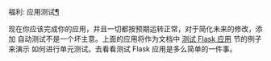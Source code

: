 <span id="tutorial-testing" ></span>
福利: 应用测试[¶](#tutorial-testing)

现在你应该完成你的应用，并且一切都按预期运转正常，对于简化未来的修改，添加
自动测试不是一个坏主意。上面的应用将作为文档中 [测试 Flask 应用](http://docs.pythontab.com/flask/flask0.10/tutorial/../testing.html#testing) 节的例子来演示
如何进行单元测试。去看看测试 Flask 应用是多么简单的一件事。




